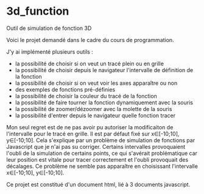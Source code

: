 # 3d_function
Outil de simulation de fonction 3D

Voici le projet demandé dans le cadre du cours de programmation.

J'y ai implémenté plusieurs outils :
  - la possibilité de choisir si on veut un tracé plein ou en grille
  - la possibilité de choisir depuis le navigateur l'intervalle de définition de la fonction
  - la possibilité de choisir si on veut voir les axes apparaître ou non
  - des exemples de fonctions pré-définies
  - la possibilité de choisir la couleur du tracé de la fonction
  - la possibilité de faire tourner la fonction dynamiquement avec la souris
  - la possibilité de zoomer/dézoomer avec la molette de la souris
  - la possibilité d'entrer depuis le navigateur quelle fonction tracer
  
 Mon seul regret est de ne pas avoir pu autoriser la modificaiton de l'intervalle pour le tracé en grille. Il est par défaut fixé sur x∈[-10;10], y∈[-10;10].
 Cela s'explique par un problème de simulation de fonctions par Javascript que je n'ai pas su corriger. Certains intervalles provoquaient l'oubli de la simulation
 de certains points, ce qui s'avérait problématique car leur position est vitale pour tracer correctement et l'oubli provoquait des décalages. Ce problème ne 
 semble pas apparaître en choisissant l'intervalle x∈[-10;10], y∈[-10;10].
 
 Ce projet est constitué d'un document html, lié à 3 documents javascript.
